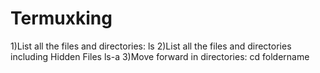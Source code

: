 # Termuxking
1)List all the files and directories:
  ls
2)List all the files and directories including Hidden Files
  ls-a
3)Move forward in directories:
  cd foldername
